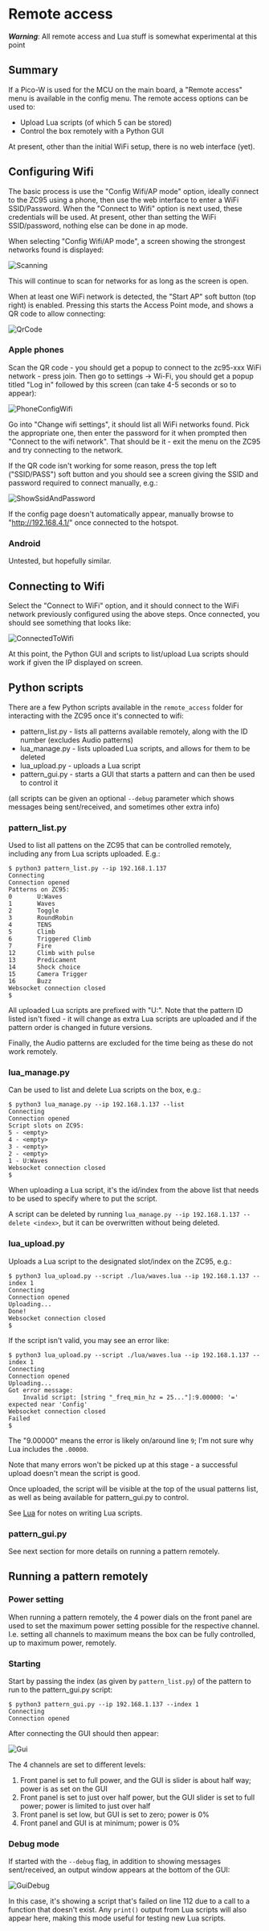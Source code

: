 # Remote access

***Warning***: All remote access and Lua stuff is somewhat experimental at this point

## Summary
If a Pico-W is used for the MCU on the main board, a "Remote access" menu is available in the config menu.
The remote access options can be used to:
* Upload Lua scripts (of which 5 can be stored)
* Control the box remotely with a Python GUI

At present, other than the initial WiFi setup, there is no web interface (yet).

## Configuring Wifi
The basic process is use the "Config Wifi/AP mode" option, ideally connect to the ZC95 using a phone, then use the web interface to enter a WiFi SSID/Password. When the "Connect to Wifi" option is next used, these credentials will be used. At present, other than setting the WiFi SSID/password, nothing else can be done in ap mode.

When selecting "Config Wifi/AP mode", a screen showing the strongest networks found is displayed:

![Scanning]

This will continue to scan for networks for as long as the screen is open.

When at least one WiFi network is detected, the "Start AP" soft button (top right) is enabled. Pressing this starts the Access Point mode, and shows a QR code to allow connecting:

![QrCode]

### Apple phones
Scan the QR code - you should get a popup to connect to the zc95-xxx WiFi network - press join. Then go to settings -> Wi-Fi, you should get a popup titled "Log in" followed by this screen (can take 4-5 seconds or so to appear):

![PhoneConfigWifi]

Go into "Change wifi settings", it should list all WiFi networks found. Pick the appropriate one, then enter the password for it when prompted then "Connect to the wifi network". 
That should be it - exit the menu on the ZC95 and try connecting to the network.

If the QR code isn't working for some reason, press the top left ("SSID/PASS") soft button and you should see a screen giving the SSID and password required to connect manually, e.g.:

![ShowSsidAndPassword]


If the config page doesn't automatically appear, manually browse to "http://192.168.4.1/" once connected to the hotspot.

### Android
Untested, but hopefully similar.

## Connecting to Wifi
Select the "Connect to WiFi" option, and it should connect to the WiFi network previously configured using the above steps. Once connected, you should see something that looks like:

![ConnectedToWifi]

At this point, the Python GUI and scripts to list/upload Lua scripts should work if given the IP displayed on screen.


## Python scripts
There are a few Python scripts available in the `remote_access` folder for interacting with the ZC95 once it's connected to wifi:
* pattern_list.py - lists all patterns available remotely, along with the ID number (excludes Audio patterns)
* lua_manage.py - lists uploaded Lua scripts, and allows for them to be deleted
* lua_upload.py - uploads a Lua script
* pattern_gui.py - starts a GUI that starts a pattern and can then be used to control it

(all scripts can be given an optional `--debug` parameter which shows messages being sent/received, and sometimes other extra info)

### pattern_list.py
Used to list all pattens on the ZC95 that can be controlled remotely, including any from Lua scripts uploaded. E.g.:
```
$ python3 pattern_list.py --ip 192.168.1.137
Connecting
Connection opened
Patterns on ZC95:
0       U:Waves
1       Waves
2       Toggle
3       RoundRobin
4       TENS
5       Climb
6       Triggered Climb
7       Fire
12      Climb with pulse
13      Predicament
14      Shock choice
15      Camera Trigger
16      Buzz
Websocket connection closed
$
```
All uploaded Lua scripts are prefixed with "U:". Note that the pattern ID listed isn't fixed - it will change as extra Lua scripts are uploaded and if the pattern order is changed in future versions.

Finally, the Audio patterns are excluded for the time being as these do not work remotely.

### lua_manage.py
Can be used to list and delete Lua scripts on the box, e.g.:
```
$ python3 lua_manage.py --ip 192.168.1.137 --list
Connecting
Connection opened
Script slots on ZC95:
5 - <empty>
4 - <empty>
3 - <empty>
2 - <empty>
1 - U:Waves
Websocket connection closed
$
```
When uploading a Lua script, it's the id/index from the above list that needs to be used to specify where to put the script.

A script can be deleted by running `lua_manage.py --ip 192.168.1.137 --delete <index>`, but it can be overwritten without being deleted.

### lua_upload.py
Uploads a Lua script to the designated slot/index on the ZC95, e.g.:
```
$ python3 lua_upload.py --script ./lua/waves.lua --ip 192.168.1.137 --index 1
Connecting
Connection opened
Uploading...
Done!
Websocket connection closed
$ 
```

If the script isn't valid, you may see an error like:
```
$ python3 lua_upload.py --script ./lua/waves.lua --ip 192.168.1.137 --index 1
Connecting
Connection opened
Uploading...
Got error message: 
    Invalid script: [string "_freq_min_hz = 25..."]:9.00000: '=' expected near 'Config'
Websocket connection closed
Failed
$ 
```
The "9.00000" means the error is likely on/around line `9`; I'm not sure why Lua includes the `.00000`. 

Note that many errors won't be picked up at this stage - a successful upload doesn't mean the script is good.

Once uploaded, the script will be visible at the top of the usual patterns list, as well as being available for pattern_gui.py to control.

See [Lua](./LuaNotes.md) for notes on writing Lua scripts.

### pattern_gui.py
See next section for more details on running a pattern remotely. 


## Running a pattern remotely

### Power setting
When running a pattern remotely, the 4 power dials on the front panel are used to set the maximum power setting possible for the respective channel. I.e. setting all channels to maximum means the box can be fully controlled, up to maximum power, remotely. 

### Starting
Start by passing the index (as given by `pattern_list.py`) of the pattern to run to the pattern_gui.py script:
```
$ python3 pattern_gui.py --ip 192.168.1.137 --index 1
Connecting
Connection opened
```

After connecting the GUI should then appear:

![Gui]

The 4 channels are set to different levels:
1. Front panel is set to full power, and the GUI is slider is about half way; power is as set on the GUI
2. Front panel is set to just over half power, but the GUI slider is set to full power; power is limited to just over half
3. Front panel is set low, but GUI is set to zero; power is 0%
4. Front panel and GUI is at minimum; power is 0%

### Debug mode
If started with the ```--debug``` flag, in addition to showing messages sent/received, an output window appears at the bottom of the GUI:

![GuiDebug]

In this case, it's showing a script that's failed on line 112 due to a call to a function that doesn't exist. Any `print()` output from Lua scripts will also appear here, making this mode useful for testing new Lua scripts.


[Scanning]: images/screen_ra_scanning.jpg "Remote access (AP mode) scanning screen"
[QrCode]: images/screen_ra_qr.jpg "Remote access (AP mode) screen showing QR code"
[PhoneConfigWifi]: images/phone_config_wifi.jpg "Configure wifi on iphone"
[ShowSsidAndPassword]: images/screen_ra_ap.jpg "Screen showing SSID and password for AP mode"
[ConnectedToWifi]: images/screen_ra_connected.jpg "Connected to WiFi screen"
[Gui]: images/pattern_gui_start.png "Python GUI showing Waves pattern"
[GuiDebug]: images/gui_debug_window.png "Python GUI showing debug window"
